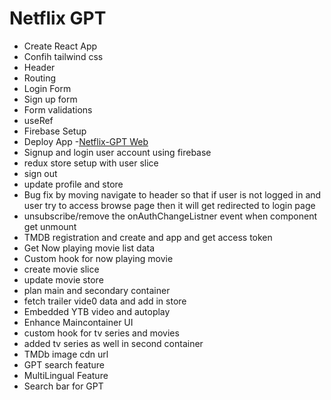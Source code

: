 # Netflix GPT

- Create React App
- Confih tailwind css
- Header
- Routing
- Login Form
- Sign up form
- Form validations
- useRef
- Firebase Setup
- Deploy App -[Netflix-GPT Web](https://netflixgpt-7bff8.web.app/)
- Signup and login user account using firebase
- redux store setup with user slice
- sign out
- update profile and store
- Bug fix by moving navigate to header so that if user is not logged in and user try to access browse page then it will get redirected to login page
- unsubscribe/remove the onAuthChangeListner event when component get unmount
- TMDB registration and create and app and get access token
- Get Now playing movie list data
- Custom hook for now playing movie
- create movie slice
- update movie store
- plan main and secondary container
- fetch trailer vide0 data and add in store
- Embedded YTB video and autoplay
- Enhance Maincontainer UI
- custom hook for tv series and movies
- added tv series as well in second container
- TMDb image cdn url
- GPT search feature
- MultiLingual Feature
- Search bar for GPT

